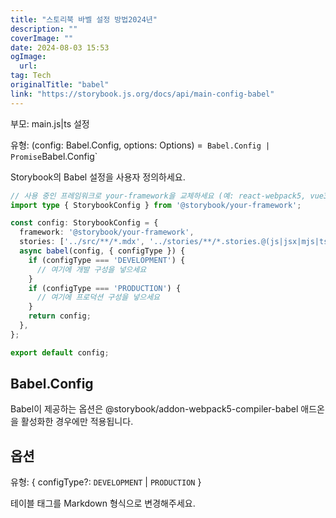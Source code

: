 ```yaml
---
title: "스토리북 바벨 설정 방법2024년"
description: ""
coverImage: ""
date: 2024-08-03 15:53
ogImage: 
  url: 
tag: Tech
originalTitle: "babel"
link: "https://storybook.js.org/docs/api/main-config-babel"
---
```





부모: main.js|ts 설정

유형: (config: Babel.Config, options: Options) =` Babel.Config | Promise`Babel.Config`

Storybook의 Babel 설정을 사용자 정의하세요.

```typescript
// 사용 중인 프레임워크로 your-framework을 교체하세요 (예: react-webpack5, vue3-vite)
import type { StorybookConfig } from '@storybook/your-framework';

const config: StorybookConfig = {
  framework: '@storybook/your-framework',
  stories: ['../src/**/*.mdx', '../stories/**/*.stories.@(js|jsx|mjs|ts|tsx)'],
  async babel(config, { configType }) {
    if (configType === 'DEVELOPMENT') {
      // 여기에 개발 구성을 넣으세요
    }
    if (configType === 'PRODUCTION') {
      // 여기에 프로덕션 구성을 넣으세요
    }
    return config;
  },
};

export default config;
```



## Babel.Config

Babel이 제공하는 옵션은 @storybook/addon-webpack5-compiler-babel 애드온을 활성화한 경우에만 적용됩니다.

## 옵션

유형: { configType?: `DEVELOPMENT` | `PRODUCTION` }



테이블 태그를 Markdown 형식으로 변경해주세요.